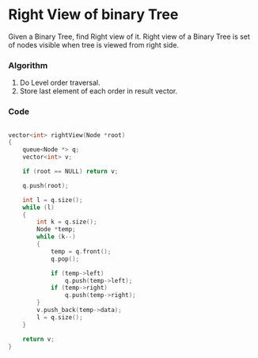 # Right View of binary Tree

Given a Binary Tree, find Right view of it. Right view of a Binary Tree is set of nodes visible when tree is viewed from right side.

### Algorithm

1. Do Level order traversal.
2. Store last element of each order in result vector.

### Code

```cpp

vector<int> rightView(Node *root)
{
    queue<Node *> q;
    vector<int> v;

    if (root == NULL) return v;

    q.push(root);

    int l = q.size();
    while (l)
    {
        int k = q.size();
        Node *temp;
        while (k--)
        {
            temp = q.front();
            q.pop();

            if (temp->left)
                q.push(temp->left);
            if (temp->right)
                q.push(temp->right);
        }
        v.push_back(temp->data);
        l = q.size();
    }

    return v;
}
```
